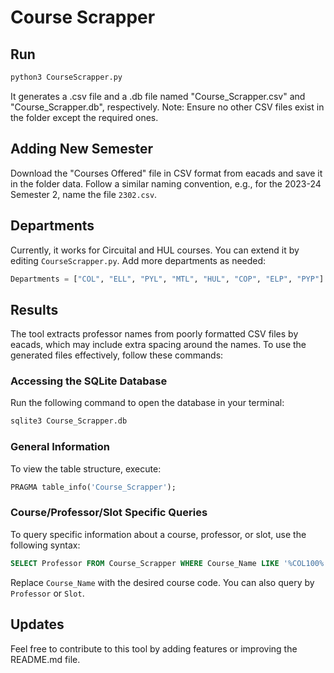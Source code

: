 # Course Scrapper

## Run

```bash
python3 CourseScrapper.py
```

It generates a .csv file and a .db file named "Course_Scrapper.csv" and "Course_Scrapper.db", respectively. Note: Ensure no other CSV files exist in the folder except the required ones.

## Adding New Semester

Download the "Courses Offered" file in CSV format from eacads and save it in the folder data. Follow a similar naming convention, e.g., for the 2023-24 Semester 2, name the file `2302.csv`.

## Departments

Currently, it works for Circuital and HUL courses. You can extend it by editing `CourseScrapper.py`. Add more departments as needed:

```python
Departments = ["COL", "ELL", "PYL", "MTL", "HUL", "COP", "ELP", "PYP"]
```

## Results

The tool extracts professor names from poorly formatted CSV files by eacads, which may include extra spacing around the names. To use the generated files effectively, follow these commands:

### Accessing the SQLite Database

Run the following command to open the database in your terminal:

```bash
sqlite3 Course_Scrapper.db
```

### General Information

To view the table structure, execute:

```sql
PRAGMA table_info('Course_Scrapper');
```

### Course/Professor/Slot Specific Queries

To query specific information about a course, professor, or slot, use the following syntax:

```sql
SELECT Professor FROM Course_Scrapper WHERE Course_Name LIKE '%COL100%';
```

Replace `Course_Name` with the desired course code. You can also query by `Professor` or `Slot`.

## Updates

Feel free to contribute to this tool by adding features or improving the README.md file.

